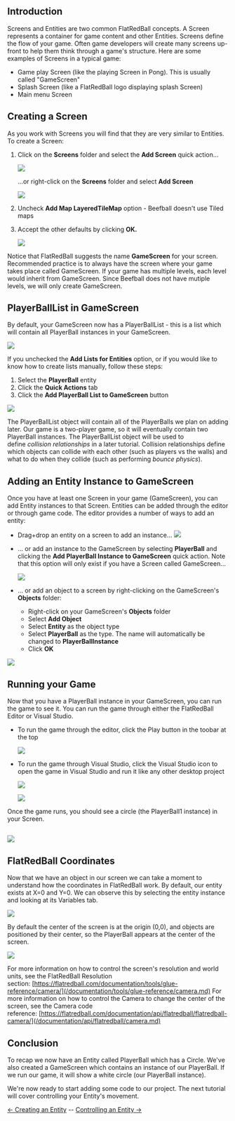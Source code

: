 ## Introduction

Screens and Entities are two common FlatRedBall concepts. A Screen represents a container for game content and other Entities. Screens define the flow of your game. Often game developers will create many screens up-front to help them think through a game's structure. Here are some examples of Screens in a typical game:

-   Game play Screen (like the playing Screen in Pong). This is usually called "GameScreen"
-   Splash Screen (like a FlatRedBall logo displaying splash Screen)
-   Main menu Screen

## Creating a Screen

As you work with Screens you will find that they are very similar to Entities. To create a Screen:

1.  Click on the **Screens** folder and select the **Add Screen** quick action...

    ![](/media/2022-01-img_61d31425ed9b7.png)

    ...or right-click on the **Screens** folder and select **Add Screen**

    ![](/media/2022-01-img_61d314538a6f1.png)

2.  Uncheck **Add Map LayeredTileMap** option - Beefball doesn't use Tiled maps

3.  Accept the other defaults by clicking **OK.**

    ![](/media/2022-01-img_61d3149d379e1.png)

Notice that FlatRedBall suggests the name **GameScreen** for your screen. Recommended practice is to always have the screen where your game takes place called GameScreen. If your game has multiple levels, each level would inherit from GameScreen. Since Beefball does not have mutiple levels, we will only create GameScreen.

## PlayerBallList in GameScreen

By default, your GameScreen now has a PlayerBallList - this is a list which will contain all PlayerBall instances in your GameScreen.

![](/media/2022-01-img_61d314ff1f447.png)

If you unchecked the **Add Lists for Entities** option, or if you would like to know how to create lists manually, follow these steps:

1.  Select the **PlayerBall** entity
2.  Click the **Quick Actions** tab
3.  Click the **Add PlayerBall List to GameScreen** button

![](/media/2022-01-img_61d315ce2af22.png)

The PlayerBallList object will contain all of the PlayerBalls we plan on adding later. Our game is a two-player game, so it will eventually contain two PlayerBall instances. The PlayerBallList object will be used to define *collision relationships* in a later tutorial. Collision relationships define which objects can collide with each other (such as players vs the walls) and what to do when they collide (such as performing *bounce physics*).

## Adding an Entity Instance to GameScreen

Once you have at least one Screen in your game (GameScreen), you can add Entity instances to that Screen. Entities can be added through the editor or through game code. The editor provides a number of ways to add an entity:

-   Drag+drop an entity on a screen to add an instance... [![](/wp-content/uploads/2016/01/03_08-28-03.gif)](/wp-content/uploads/2016/01/03_08-28-03.gif)

-   ... or add an instance to the GameScreen by selecting **PlayerBall** and clicking the **Add PlayerBall Instance to GameScreen** quick action. Note that this option will only exist if you have a Screen called GameScreen...

    ![](/media/2022-01-img_61d3192850b6c.png)

-   ... or add an object to a screen by right-clicking on the GameScreen's **Objects** folder:
    -   Right-click on your GameScreen's **Objects** folder
    -   Select **Add Object**
    -   Select **Entity** as the object type
    -   Select **PlayerBall** as the type. The name will automatically be changed to **PlayerBallInstance**
    -   Click **OK**

![](/media/2021-07-img_60fda9a9b4a8b.png)

### 

## Running your Game

Now that you have a PlayerBall instance in your GameScreen, you can run the game to see it. You can run the game through either the FlatRedBall Editor or Visual Studio.

-   To run the game through the editor, click the Play button in the toobar at the top

    ![](/media/2022-01-img_61d319bb3bbb3.png)

-   To run the game through Visual Studio, click the Visual Studio icon to open the game in Visual Studio and run it like any other desktop project

    ![](/media/2022-01-img_61d319d977080.png)

    ![](/media/2020-07-img_5f0a3e6ebc1a6.png)

Once the game runs, you should see a circle (the PlayerBall1 instance) in your Screen.

## ![](/media/2020-07-img_5f0a421234957.png)

## FlatRedBall Coordinates

Now that we have an object in our screen we can take a moment to understand how the coordinates in FlatRedBall work. By default, our entity exists at X=0 and Y=0. We can observe this by selecting the entity instance and looking at its Variables tab.

![](/media/2023-09-img_650449103c08d.png)

By default the center of the screen is at the origin (0,0), and objects are positioned by their center, so the PlayerBall appears at the center of the screen.

![](/media/2023-09-img_65044991b53a6.png)

For more information on how to control the screen's resolution and world units, see the FlatRedBall Resolution section: [https://flatredball.com/documentation/tools/glue-reference/camera/](/documentation/tools/glue-reference/camera.md) For more information on how to control the Camera to change the center of the screen, see the Camera code reference: [https://flatredball.com/documentation/api/flatredball/flatredball-camera/](/documentation/api/flatredball/camera.md)

## Conclusion

To recap we now have an Entity called PlayerBall which has a Circle. We've also created a GameScreen which contains an instance of our PlayerBall. If we run our game, it will show a white circle (our PlayerBall instance).

We're now ready to start adding some code to our project. The next tutorial will cover controlling your Entity's movement.

[\<- Creating an Entity](/documentation/tutorials/beefball/creating-an-entity.md "Tutorials:Beefball:Creating an Entity") -- [Controlling an Entity -\>](/documentation/tutorials/beefball/controlling-an-entity.md "Tutorials:Beefball:Controlling an Entity")
